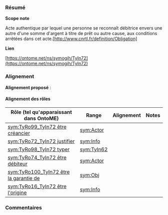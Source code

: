### Résumé

**Scope note**

Acte authentique par lequel une personne se reconnaît débitrice envers une autre d'une somme d'argent à titre de prêt ou autre cause, aux conditions arrêtées dans cet acte.[http://www.cnrtl.fr/definition/Obligation]

**Lien**

[https://ontome.net/ns/symogih/TyIn72](https://ontome.net/ns/symogih/TyIn72)

### Alignement

**Alignement proposé** :

#### Alignement des rôles

| Rôle (tel qu'apparaissant dans OntoME) | Range | Alignement | Notes |
| ----- | ----- | ----- | ----- |
| [sym:TyRo99_TyIn72 être créancier](https://ontome.net/ns/symogih/TyRo99_TyIn72) | [sym:Actor](https://ontome.net/ns/symogih/Actor) |   |   |
| [sym:TyRo72_TyIn72 justifier](https://ontome.net/ns/symogih/TyRo72_TyIn72) | [sym:Info](https://ontome.net/ns/symogih/Info) |   |   |
| [sym:TyRo98_TyIn72 typer](https://ontome.net/ns/symogih/TyRo98_TyIn72) | [sym:TyIn62](https://ontome.net/ns/symogih/TyIn62) |   |   |
| [sym:TyRo74_TyIn72 être débiteur](https://ontome.net/ns/symogih/TyRo74_TyIn72) | [sym:Actor](https://ontome.net/ns/symogih/Actor) |   |   |
| [sym:TyRo100_TyIn72 être la garantie de](https://ontome.net/ns/symogih/TyRo100_TyIn72) | [sym:Obj](https://ontome.net/ns/symogih/Obj) |   |   |
| [sym:TyRo16_TyIn72 être l'origine](https://ontome.net/ns/symogih/TyRo16_TyIn72) | [sym:Info](https://ontome.net/ns/symogih/Info) |   |   |

### Commentaires